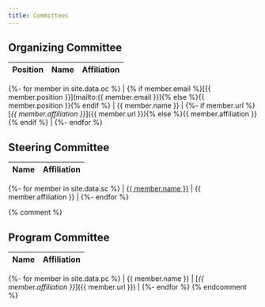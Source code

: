 ```yaml
---
title: Committees
---
```


## Organizing Committee

| Position | Name | Affiliation |
| -------- | ---- | ----------- |
{%- for member in site.data.oc %}
| {% if member.email %}[{{ member.position }}](mailto:{{ member.email }}){% else %}{{ member.position }}{% endif %} | {{ member.name }} | 
{%- if member.url %}[_{{ member.affiliation }}_]({{ member.url }}){% else %}{{ member.affiliation }}{% endif %} |
{%- endfor %}

## Steering Committee

| Name | Affiliation |
| ---- | ----------- |
{%- for member in site.data.sc %}
| [{{ member.name }}](mailto:{{member.email}}) | {{ member.affiliation }} |
{%- endfor %}

{% comment %}
## Program Committee

| Name | Affiliation |
| ---- | ----------- |
{%- for member in site.data.pc %}
| {{ member.name }} | [_{{ member.affiliation }}_]({{ member.url }}) |
{%- endfor %}
{% endcomment %}
